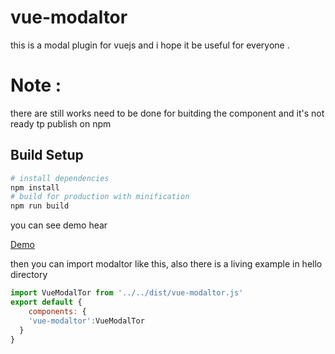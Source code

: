 # vue-modaltor

 this is a modal plugin for vuejs and i hope it be useful for everyone . 
# Note :
there are still works need  to be done for buitding the component and it's not ready tp publish on npm

## Build Setup

``` bash
# install dependencies
npm install
# build for production with minification
npm run build
```

you can see demo hear


[Demo](https://davodaslanifakor.github.io/modaltor)


then you can import modaltor like this, also there is a living example in hello directory

```javascript
import VueModalTor from '../../dist/vue-modaltor.js'
export default {
    components: {
    'vue-modaltor':VueModalTor
  }
}
```